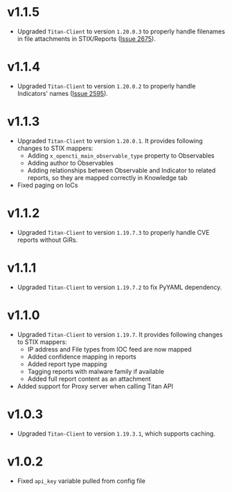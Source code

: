 # v1.1.5  

- Upgraded `Titan-Client` to version `1.20.0.3` to properly handle filenames in file attachments in STIX/Reports ([Issue 2675](https://github.com/OpenCTI-Platform/connectors/issues/2675)).

# v1.1.4  

- Upgraded `Titan-Client` to version `1.20.0.2` to properly handle Indicators' names ([Issue 2595](https://github.com/OpenCTI-Platform/connectors/issues/2595#issuecomment-2345571447)).

# v1.1.3

- Upgraded `Titan-Client` to version `1.20.0.1`. It provides following changes to STIX mappers:
  + Adding `x_opencti_main_observable_type` property to Observables
  + Adding author to Observables
  + Adding relationships between Observable and Indicator to related reports, so they are mapped correctly in Knowledge tab
- Fixed paging on IoCs

# v1.1.2  

- Upgraded `Titan-Client` to version `1.19.7.3` to properly handle CVE reports without GiRs.

# v1.1.1  

- Upgraded `Titan-Client` to version `1.19.7.2` to fix PyYAML dependency.

# v1.1.0  
  
- Upgraded `Titan-Client` to version `1.19.7`. It provides following changes to STIX mappers:
  + IP address and File types from IOC feed are now mapped
  + Added confidence mapping in reports
  + Added report type mapping
  + Tagging reports with malware family if available
  + Added full report content as an attachment
- Added support for Proxy server when calling Titan API

# v1.0.3  
  
- Upgraded `Titan-Client` to version `1.19.3.1`, which supports caching.  

# v1.0.2

- Fixed `api_key` variable pulled from config file
